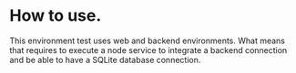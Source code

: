 # How to use.


This environment test uses web and backend environments. What means that requires to execute a node service to integrate a backend connection and be able to have a SQLite database connection.

